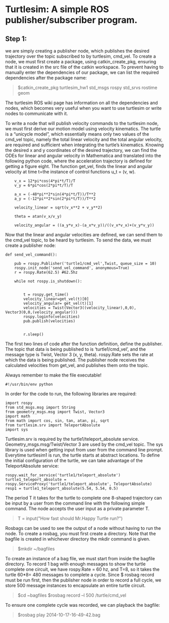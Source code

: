 Turtlesim: A simple ROS publisher/subscriber program. 
=====================================================

Step 1: 
-------
we are simply creating a publisher node, which publishes the desired trajectory over the topic subscribed to by turtlesim, cmd_vel. To create a node, we must first create a package, using catkin_create_pkg, ensuring that it is created in the src file of the catkin workspace. To prevent having to manually enter the dependencies of our package, we can list the required dependencies after the package name:

> $catkin_create_pkg turtlesim_hw1 std_msgs rospy std_srvs rostime geom

The turtlesim ROS wiki page has information on all the dependencies and nodes, which becomes very useful when you want to use turtlesim or write nodes to communicate with it. 

To write a node that will publish velocity commands to the turtlesim node, we must first derive our motion model using velocity kinematics. The turtle is a “unicycle model”, which essentially means only two values of the cmd_vel topic, namely the total linear velocity and the total angular velocity, are required and sufficient when integrating the turtle’s kinematics.
Knowing the desired x and y coordinates of the desired trajectory, we can find the ODEs for linear and angular velocity in Mathematica and translated into the following python code, where the acceleration trajectory is defined for getting a
figure eight. The function get_vel, finds the linear and angular velocity at time t=the instance of control
functions u_t = (v, w). 

```
	v_x = 12*pi*cos(4*pi*t/T)/T
	v_y = 6*pi*cos(2*pi*t/T)/T

	a_x = (-48*pi**2*sin(4*pi*t/T))/T**2
	a_y = (-12*pi**2*sin(2*pi*t/T))/T**2
	
	velocity_linear = sqrt(v_x**2 + v_y**2)
	
	theta = atan(v_x/v_y)

	velocity_angular = ((a_y*v_x)-(a_x*v_y))/((v_x*v_x)+(v_y*v_y))
```

Now that the linear and angular velocities are defined, we can send them to the cmd_vel topic, to be heard
by turtlesim. To send the data, we must create a publisher node: 

```
def send_vel_command():
	
	pub = rospy.Publisher('turtle1/cmd_vel',Twist, queue_size = 10)
	rospy.init_node('send_vel_command', anonymous=True)
	r = rospy.Rate(62.5) #62.5hz

	while not rospy.is_shutdown():


		t = rospy.get_time()
		velocity_linear=get_vel(t)[0]
		velocity_angular= get_vel(t)[1]
		velocities = Twist(Vector3((velocity_linear),0,0), Vector3(0,0,(velocity_angular)))
		rospy.loginfo(velocities)
		pub.publish(velocities)


		r.sleep()
```

The first two lines of code after the function definition, define the publisher. The topic that data is being
published to is ‘turtle1/cmd_vel’, and the message type is Twist, Vector 3 (x, y, theta). rospy.Rate sets the
rate at which the data is being published.
The publisher node receives the calculated velocities from get_vel, and publishes them onto the topic.

Always remember to make the file executable!
```
#!/usr/bin/env python
```

In order for the code to run, the following libraries are required:

```
import rospy
from std_msgs.msg import String
from geometry_msgs.msg import Twist, Vector3
import math
from math import cos, sin, tan, atan, pi, sqrt
from turtlesim.srv import TeleportAbsolute
import sys
```

Turtlesim.srv is required by the turtle1/teleport_absolute service. Geometry_msgs.msg/Twist/Vector 3 are
used by the cmd_vel topic. The sys library is used when getting input from user from the command line
prompt.
Everytime turtlesim1 is run, the turtle starts at abstract locations. To define the initial configuration of the turtle, we can take advantage of the TeleportAbsolute service: 

```
rospy.wait_for_service('turtle1/teleport_absolute')
turtle1_teleport_absolute = rospy.ServiceProxy('turtle1/teleport_absolute', TeleportAbsolute)
resp1 = turtle1_teleport_absolute(5.54, 5.54, 0.5)
```

The period T it takes for the turtle to complete one 8-shaped trajectory can be input by a user from the
command line with the following simple command. The node accepts the user input as a private parameter
T. 

>T = input("How fast should Mr.Happy Turtle run?")

Rosbags can be used to see the output of a node without having to run the node. To create a rosbag,
you must first create a directory. Note that the bagfile is created in whichever directory the mkdir command
is given. 

>$mkdir ~/bagfiles

To create an instance of a bag file, we must start from inside the bagfile directory. To record 1 bag with
enough messages to show the turtle complete one circuit, we have rospy.Rate = 60 hz, and T=8, so it takes
the turtle 60*8= 480 messages to complete a cycle. Since $ rosbag record must be run first, then the
publisher node in order to record a full cycle, we store 500 message instances to encapsulate an entire
turtle circuit. 

>$cd ~bagfiles
>$rosbag record –l 500 /turtle/cmd_vel

To ensure one complete cycle was recorded, we can playback the bagfile:

>$rosbag play 2014-10-17-16-49-42.bag

